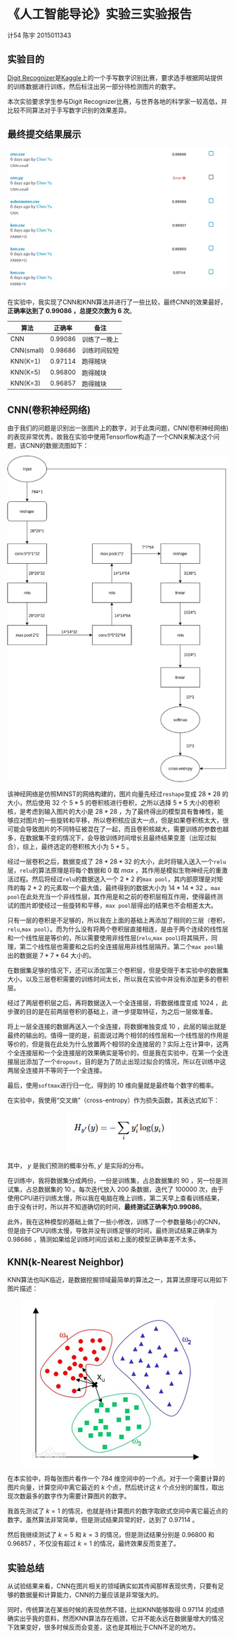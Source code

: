 # 《人工智能导论》实验三实验报告

计54 陈宇 2015011343

## 实验目的

[Digit Recognizer](https://www.kaggle.com/c/digit-recognizer)是[Kaggle](https://www.kaggle.com/)上的一个手写数字识别比赛，要求选手根据网站提供的训练数据进行训练，然后标注出另一部分待检测图片的数字。

本次实验要求学生参与Digit Recognizer比赛，与世界各地的科学家一较高低，并比较不同算法对于手写数字识别的效果差异。

## 最终提交结果展示

<div align=center><img src="imgs/submissions.png"/></div>

在实验中，我实现了CNN和KNN算法并进行了一些比较，最终CNN的效果最好，**正确率达到了 $0.99086$ ，总提交次数为 $6$ 次**。

<div align=center>
    <table>
        <thead>
            <tr>
                <th>算法</th>
                <th>正确率</th>
                <th>备注</th>
            </tr>
        </thead>
        <tbody>
            <tr>
                <td>CNN</td><td>0.99086</td><td>训练了一晚上</td>
            </tr>
            <tr>
                <td>CNN(small)</td><td>0.98686</td><td>训练时间较短</td>
            </tr>
            <tr>
                <td>KNN(K=1)</td><td>0.97114</td><td>跑得贼块</td>
            </tr>
            <tr>
                <td>KNN(K=5)</td><td>0.96800</td><td>跑得贼块</td>
            </tr>
            <tr>
                <td>KNN(K=3)</td><td>0.96857</td><td>跑得贼块</td>
            </tr>
        </tbody>
    </table>
</div>

## CNN(卷积神经网络)

由于我们的问题是识别出一张图片上的数字，对于此类问题，CNN(卷积神经网络)的表现非常优秀，故我在实验中使用Tensorflow构造了一个CNN来解决这个问题，该CNN的数据流图如下：

<div align=center><img src="imgs/CNN1.png"/></div>

该神经网络是仿照MINST的网络构建的，图片向量先经过`reshape`变成 $28*28$ 的大小，然后使用 $32$ 个 $5*5$ 的卷积核进行卷积，之所以选择 $5*5$ 大小的卷积核，是考虑到输入图片的大小是 $28*28$ ，为了最终得出的模型具有鲁棒性，能够应对图片的一些旋转和平移，所以卷积核应该大一点，但是如果卷积核太大，很可能会导致图片的不同特征被混在了一起，而且卷积核越大，需要训练的参数也越多，在数据集不变的情况下，会导致训练时间增长且最终结果变差（出现过拟合），综上，最终选定的卷积核大小为 $5*5$ 。

经过一层卷积之后，数据变成了 $28*28*32$ 的大小，此时将输入送入一个`relu`层，`relu`的算法原理是将每个数据和 $0$ 取 $max$ ，其作用是模拟生物神经元的重激活过程。然后将经过`relu`的数据送入一个 $2*2$ 的`max pool`，其内部原理是对矩阵的每 $2*2$ 的元素取一个最大值，最终得到的数据大小为 $14*14*32$ 。`max pool`在此处充当一个非线性层，其作用是和之前的卷积层相互作用，使得最终测试的图片即使经过一些旋转和平移，`max pool`层得出的结果也不会相差太大。

只有一层的卷积是不足够的，所以我在上面的基础上再添加了相同的三层（卷积，`relu`,`max pool`）。而为什么没有将两个卷积层直接相连，是由于两个连续的线性层和一个线性层是等价的，所以需要使用非线性层(`relu`,`max pool`)将其隔开，同理，第二个线性层也需要和之后的全连接层用非线性层隔开。第二个`max pool`输出的数据是 $7*7*64$ 大小的。

在数据集足够的情况下，还可以添加第三个卷积层，但是受限于本实验中的数据集大小，以及三层卷积需要的训练时间太长，所以我在实验中并没有添加更多的卷积层。

经过了两层卷积层之后，再将数据送入一个全连接层，将数据维度变成 $1024$ ，此步骤的目的是在前两层卷积的基础上，进一步提取特征，为之后一层做准备。

将上一层全连接的数据再送入一个全连接，将数据唯独变成 $10$ ，此层的输出就是最终的输出的。值得一提的是，前面说过两个相邻的线性层和一个线性层的作用是等价的，但是我在此处为什么放置两个相邻的全连接层的？实际上在计算中，这两个全连接层和一个全连接层的效果确实是等价的，但是我在实验中，在第一个全连接层出添加了一个`dropout`，目的是为了防止出现过拟合的情况，所以在训练中这两层全连接并不等同于一个全连接。

最后，使用`softmax`进行归一化，得到的 $10$ 维向量就是最终每个数字的概率。

在实验中，我使用“交叉熵”（cross-entropy）作为损失函数，其表达式如下：

<div align=center><img src="imgs/cross-entropy.png"/></div>

其中， $y$ 是我们预测的概率分布, $y'$ 是实际的分布。

在训练中，我将数据集分成两份，一份是训练集，占总数据集的 $90%$ ，另一份是测试集，占总数据集的 $10%$ 。每次迭代放入 $200$ 条数据，迭代了 $100000$ 次，由于使用CPU进行训练太慢，所以我在电脑在晚上训练，第二天早上查看训练结果，由于没有计时，所以并不知道确切的时间，**最终测试正确率为0.99086**。

此外，我在这种模型的基础上做了一些小修改，训练了一个参数量略小的CNN，但是由于CPU训练太慢，导致并没有训练足够的时间，最终测试结果正确率为 $0.98686$ ，猜测如果给足训练时间应该和上面的模型正确率差不太多。

## KNN(k-Nearest Neighbor)

KNN算法也叫K临近，是数据挖掘领域最简单的算法之一，其算法原理可以用如下图片描述：

<div align=center><img src="imgs/KNN.jpg"/></div>

在本实验中，将每张图片看作一个 $784$ 维空间中的一个点。对于一个需要计算的图片向量，计算空间中离它最近的 $k$ 个点，然后统计这 $k$ 个点分别的属性，取出现次数最多的数字作为需要计算图片的数字。

我首先测试了 $k=1$ 的情况，也就是待计算图片的数字取欧式空间中离它最近点的数字。虽然算法非常简单，但是测试结果异常的好，达到了 $0.97114$ 。

然后我继续测试了 $k=5$ 和 $k=3$ 的情况，但是测试结果分别是 $0.96800$ 和 $0.96857$ ，不仅没有超过 $k=1$ 的情况，最终效果反而变差了。

## 实验总结

从试验结果来看，CNN在图片相关的领域确实如其传闻那样表现优秀，只要有足够的数据量和计算能力，CNN的力量应该是非常强大的。

同时，传统算法在某些时候的表现依然不错，比如KNN能够取得 $0.97114$ 的成绩确实出乎我的意料，然而KNN算法存在瓶颈，它并不能永远在数据量增大的情况下效果变好，很多时候反而会变差，这也是其相比于CNN不足的地方。
